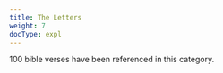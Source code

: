```yaml
---
title: The Letters
weight: 7
docType: expl
---
```


100 bible verses have been referenced in this category.
